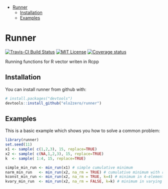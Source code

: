 
-   [Runner](#runner)
    -   [Installation](#installation)
    -   [Examples](#examples)

<!-- README.md is generated from README.Rmd. Please edit that file -->
Runner
======

[![Travis-CI Build Status](https://travis-ci.org/elo2zero/runner.svg?branch=master)](https://travis-ci.org/elo2zero/runner) [![MIT License](https://badges.frapsoft.com/os/mit/mit.svg)](https://opensource.org/licenses/mit-license.php) [![Coverage status](https://codecov.io/gh/elo2zero/runner/branch/master/graph/badge.svg)](https://codecov.io/github/elo2zero/runner?branch=master)

Running functions for R vector writen in Rcpp

Installation
------------

You can install runner from github with:

``` r
# install.packages("devtools")
devtools::install_github("elo2zero/runner")
```

Examples
--------

This is a basic example which shows you how to solve a common problem:

``` r
library(runner)
set.seed(11)
x1 <- sample( c(1,2,3), 15, replace=TRUE)
x2 <- sample( c(NA,1,2,3), 15, replace=TRUE)
k  <- sample( 1:4, 15, replace=TRUE)

simple_min_run <- min_run(x1) # simple cumulative minimum
narm_min_run   <- min_run(x2, na_rm = TRUE) # cumulative minimum with removing NA.
kconst_min_run <- min_run(x2, na_rm = TRUE, k=4) # minimum in 4-element window
kvary_min_run  <- min_run(x2, na_rm = FALSE, k=k) # minimum in varying k window size
```
